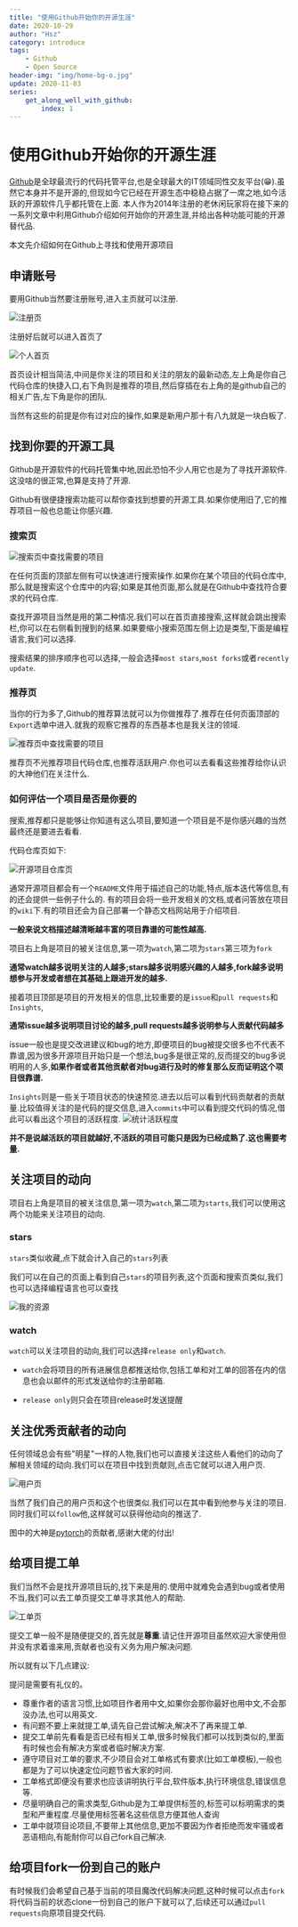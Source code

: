 ```yaml
---
title: "使用Github开始你的开源生涯"
date: 2020-10-29
author: "Hsz"
category: introduce
tags:
    - Github
    - Open Source
header-img: "img/home-bg-o.jpg"
update: 2020-11-03
series:
    get_along_well_with_github:
        index: 1
---
```

# 使用Github开始你的开源生涯

[Github](https://github.com/)是全球最流行的代码托管平台,也是全球最大的IT领域同性交友平台(😁).虽然它本身并不是开源的,但现如今它已经在开源生态中稳稳占据了一席之地,如今活跃的开源软件几乎都托管在上面.
本人作为2014年注册的老休闲玩家将在接下来的一系列文章中利用Github介绍如何开始你的开源生涯,并给出各种功能可能的开源替代品.

本文先介绍如何在Github上寻找和使用开源项目

<!--more-->

## 申请账号

要用Github当然要注册账号,进入主页就可以注册.

![注册页][1]

注册好后就可以进入首页了

![个人首页][2]

首页设计相当简洁,中间是你关注的项目和关注的朋友的最新动态,左上角是你自己代码仓库的快捷入口,右下角则是推荐的项目,然后穿插在右上角的是github自己的相关广告,左下角是你的团队.

当然有这些的前提是你有过对应的操作,如果是新用户那十有八九就是一块白板了.

## 找到你要的开源工具

Github是开源软件的代码托管集中地,因此恐怕不少人用它也是为了寻找开源软件.这没啥的很正常,也算是支持了开源.

Github有很便捷搜索功能可以帮你查找到想要的开源工具.如果你使用旧了,它的推荐项目一般也总能让你感兴趣.

### 搜索页

![搜索页中查找需要的项目][3]

在任何页面的顶部左侧有可以快速进行搜索操作.如果你在某个项目的代码仓库中,那么就是搜索这个仓库中的内容;如果是其他页面,那么就是在Github中查找符合要求的代码仓库.

查找开源项目当然是用的第二种情况.我们可以在首页直接搜索,这样就会跳出搜索栏,你可以在右侧看到搜到的结果.如果要缩小搜索范围左侧上边是类型,下面是编程语言,我们可以选择.

搜索结果的排序顺序也可以选择,一般会选择`most stars`,`most forks`或者`recently update`.

### 推荐页

当你的行为多了,Github的推荐算法就可以为你做推荐了.推荐在任何页面顶部的`Export`选单中进入.就我的观察它推荐的东西基本也是我关注的领域.

![推荐页中查找需要的项目][4]

推荐页不光推荐项目代码仓库,也推荐活跃用户.你也可以去看看这些推荐给你认识的大神他们在关注什么.

### 如何评估一个项目是否是你要的

搜索,推荐都只是能够让你知道有这么项目,要知道一个项目是不是你感兴趣的当然最终还是要进去看看.

代码仓库页如下:

![开源项目仓库页][5]

通常开源项目都会有一个`README`文件用于描述自己的功能,特点,版本迭代等信息,有的还会提供一些例子什么的.
有的项目会将一些开发相关的文档,或者问答放在项目的`wiki`下.有的项目还会为自己部署一个静态文档网站用于介绍项目.

**一般来说文档描述越清晰越丰富的项目靠谱的可能性越高.**

项目右上角是项目的被关注信息,第一项为`watch`,第二项为`stars`第三项为`fork`

**通常watch越多说明关注的人越多;stars越多说明感兴趣的人越多,fork越多说明想参与开发或者想在其基础上跟进开发的越多.**

接着项目顶部是项目的开发相关的信息,比较重要的是`issue`和`pull requests`和`Insights`,

**通常issue越多说明项目讨论的越多,pull requests越多说明参与人贡献代码越多**

issue一般也是提交改进建议和bug的地方,即便项目的bug被提交很多也不代表不靠谱,因为很多开源项目开始只是一个想法,bug多是很正常的,反而提交的bug多说明用的人多,**如果作者或者其他贡献者对bug进行及时的修复那么反而证明这个项目很靠谱.**

`Insights`则是一些关于项目状态的快速预览.进去以后可以看到代码贡献者的贡献量.比较值得关注的是代码的提交信息,进入`commits`中可以看到提交代码的情况,借此可以看出这个项目的活跃程度.
![统计活跃程度][9]

**并不是说越活跃的项目就越好,不活跃的项目可能只是因为已经成熟了.这也需要考量.**

## 关注项目的动向

项目右上角是项目的被关注信息,第一项为`watch`,第二项为`starts`,我们可以使用这两个功能来关注项目的动向.

### stars

`stars`类似收藏,点下就会计入自己的`stars`列表

我们可以在自己的页面上看到自己`stars`的项目列表,这个页面和搜索页类似,我们也可以选择编程语言也可以查找

![我的资源][6]

### watch

`watch`可以关注项目的动向,我们可以选择`release only`和`watch`.

+ `watch`会将项目的所有进展信息都推送给你,包括工单和对工单的回答在内的信息也会以邮件的形式发送给你的注册邮箱.

+ `release only`则只会在项目release时发送提醒

## 关注优秀贡献者的动向

任何领域总会有些"明星"一样的人物,我们也可以直接关注这些人看他们的动向了解相关领域的动向.我们可以在项目中找到贡献则,点击它就可以进入用户页.

![用户页][7]


当然了我们自己的用户页和这个也很类似.我们可以在其中看到他参与关注的项目.同时我们可以`follow`他,这样就可以获得他动向的推送了.

图中的大神是[pytorch](https://github.com/pytorch/pytorch)的贡献者,感谢大佬的付出!

## 给项目提工单

我们当然不会是找开源项目玩的,找下来是用的.使用中就难免会遇到bug或者使用不当,我们可以去工单页提交工单寻求其他人的帮助.

![工单页][8]

提交工单一般不是随便提交的,首先就是**尊重**.请记住开源项目虽然欢迎大家使用但并没有求着谁来用,贡献者也没有义务为用户解决问题.

所以就有以下几点建议:

提问是需要有礼仪的。

+ 尊重作者的语言习惯,比如项目作者用中文,如果你会那你最好也用中文,不会那没办法,也可以用英文.
+ 有问题不要上来就提工单,请先自己尝试解决,解决不了再来提工单.
+ 提交工单前先看看是否已经有相关工单,很多时候我们都可以找到类似的,里面有时候也会有解决方案或者临时解决方案.
+ 遵守项目对工单的要求,不少项目会对工单格式有要求(比如工单模板),一般也都是为了可以快速定位问题节省大家的时间.
+ 工单格式即便没有要求也应该讲明执行平台,软件版本,执行环境信息,错误信息等.
+ 尽量明确自己的需求类型,Github是为工单提供标签的,标签可以标明需求的类型和严重程度.尽量使用标签著名这些信息方便其他人查询
+ 工单中就项目论项目,不要带上其他信息,更加不要因为作者拒绝而发牢骚或者恶语相向,有能耐你可以自己fork自己解决.

## 给项目fork一份到自己的账户

有时候我们会希望自己基于当前的项目魔改代码解决问题,这种时候可以点击`fork`将代码当前的状态clone一份到自己的账户下就可以了,后续还可以通过`pull requests`向原项目提交代码.

[1]: {{site.url}}/img/in-post/github/注册页.PNG
[2]: {{site.url}}/img/in-post/github/个人首页.png
[3]: {{site.url}}/img/in-post/github/搜索页.png
[4]: {{site.url}}/img/in-post/github/推荐页.png
[5]: {{site.url}}/img/in-post/github/开源项目仓库页.png
[6]: {{site.url}}/img/in-post/github/我的资源.png
[7]: {{site.url}}/img/in-post/github/用户页.png
[8]: {{site.url}}/img/in-post/github/工单页.png
[9]: {{site.url}}/img/in-post/github/统计.PNG